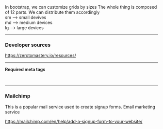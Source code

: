 In bootstrap, we can customize grids by sizes
The whole thing is composed of 12 parts. We can distribute them accordingly <br>
sm --> small devives <br>
md --> medium devices  <br>
lg --> large devices  <br>

---

### Developer sources
<https://zerotomastery.io/resources/>

---

**Required meta tags**

<meta charset="utf-8"> <br>
<meta name="viewport" content="width=device-width, initial-scale=1, shrink-to-fit=no">

---

### Mailchimp 

This is a popular mail service used to create signup forms. Email marketing service<br>

<https://mailchimp.com/en/help/add-a-signup-form-to-your-website/>